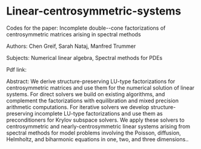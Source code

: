 # Linear-centrosymmetric-systems

Codes for the paper: Incomplete double--cone factorizations of centrosymmetric matrices arising in spectral methods

Authors: Chen Greif, Sarah Nataj, Manfred Trummer

Subjects: Numerical linear algebra, Spectral methods for PDEs

Pdf link:

Abstract: We derive structure-preserving LU-type factorizations for centrosymmetric matrices and use them for the numerical solution of linear systems. For direct solvers we build on  existing algorithms, and complement the factorizations with equilibration and mixed precision arithmetic computations. For iterative solvers we develop structure-preserving incomplete LU-type factorizations and use them as preconditioners for Krylov subspace solvers. We apply these solvers to centrosymmetric and nearly-centrosymmetric linear systems arising from spectral methods for model problems involving the Poisson, diffusion, Helmholtz, and biharmonic equations in one, two, and three dimensions..
